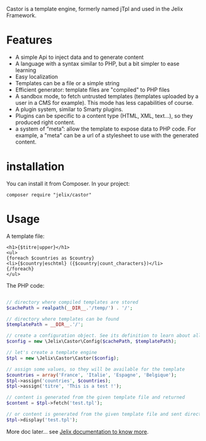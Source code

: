 Castor is a template engine, formerly named jTpl and used in the Jelix Framework.

# Features

- A simple Api to inject data and to generate content
- A language with a syntax similar to PHP, but a bit simpler to ease learning
- Easy localization
- Templates can be a file or a simple string
- Efficient generator: template files are "compiled" to PHP files
- A sandbox mode, to fetch untrusted templates (templates uploaded by a user in a CMS for example).
  This mode has less capabilities of course.
- A plugin system, similar to Smarty plugins.
- Plugins can be specific to a content type (HTML, XML, text…), so they produced right content.
- a system of “meta”: allow the template to expose data to PHP code. For example, a "meta"
  can be a url of a stylesheet to use with the generated content.

# installation

You can install it from Composer. In your project:

```
composer require "jelix/castor"
```

# Usage

A template file:

```
<h1>{$titre|upper}</h1>
<ul>
{foreach $countries as $country}
<li>{$country|eschtml} ({$country|count_characters})</li>
{/foreach}
</ul>
```

The PHP code:

```php

// directory where compiled templates are stored
$cachePath = realpath(__DIR__.'/temp/') . '/';

// directory where templates can be found
$templatePath = __DIR__.'/';

// create a configuration object. See its definition to learn about all of its options
$config = new \Jelix\Castor\Config($cachePath, $templatePath);

// let's create a template engine
$tpl = new \Jelix\Castor\Castor($config);

// assign some values, so they will be available for the template
$countries = array('France', 'Italie', 'Espagne', 'Belgique');
$tpl->assign('countries', $countries);
$tpl->assign('titre', 'This is a test !');

// content is generated from the given template file and returned
$content = $tpl->fetch('test.tpl');

// or content is generated from the given template file and sent directly to the browser
$tpl->display('test.tpl');
```

More doc later... see [Jelix documentation to know more](http://docs.jelix.org/en/manual-1.6/templates).
